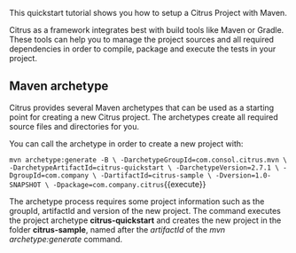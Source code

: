 This quickstart tutorial shows you how to setup a Citrus Project with Maven.

Citrus as a framework integrates best with build tools like Maven or Gradle. These tools can help you to manage the
project sources and all required dependencies in order to compile, package and execute the tests in your project.

## Maven archetype

Citrus provides several Maven archetypes that can be used as a starting point for creating a new Citrus project. The
archetypes create all required source files and directories for you.
 
You can call the archetype in order to create a new project with:
 
`
mvn archetype:generate -B \
    -DarchetypeGroupId=com.consol.citrus.mvn \
    -DarchetypeArtifactId=citrus-quickstart \
    -DarchetypeVersion=2.7.1 \
    -DgroupId=com.company \
    -DartifactId=citrus-sample \
    -Dversion=1.0-SNAPSHOT \
    -Dpackage=com.company.citrus
`{{execute}}

The archetype process requires some project information such as the groupId, artifactId and version of the new project.
The command executes the project archetype **citrus-quickstart** and creates the new project in the folder 
**citrus-sample**, named after the _artifactId_ of the _mvn archetype:generate_ command.
